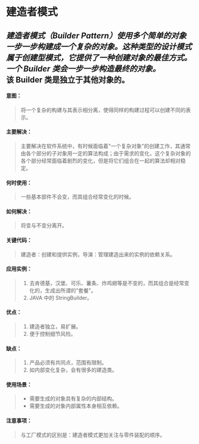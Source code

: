 # 建造者模式

*建造者模式（Builder Pattern）使用多个简单的对象一步一步构建成一个复杂的对象。这种类型的设计模式属于创建型模式，它提供了一种创建对象的最佳方式。
 一个 Builder 类会一步一步构造最终的对象。*   
**该 Builder 类是独立于其他对象的。**
-------------------

#### 意图：
>将一个复杂的构建与其表示相分离，使得同样的构建过程可以创建不同的表示。

#### 主要解决：
>主要解决在软件系统中，有时候面临着"一个复杂对象"的创建工作，其通常由各个部分的子对象用一定的算法构成；由于需求的变化，这个复杂对象的各个部分经常面临着剧烈的变化，但是将它们组合在一起的算法却相对稳定。

#### 何时使用：
>一些基本部件不会变，而其组合经常变化的时候。

#### 如何解决：
>将变与不变分离开。

#### 关键代码：
>建造者：创建和提供实例，导演：管理建造出来的实例的依赖关系。

#### 应用实例： 
>1. 去肯德基，汉堡、可乐、薯条、炸鸡翅等是不变的，而其组合是经常变化的，生成出所谓的"套餐"。
>2. JAVA 中的 StringBuilder。

#### 优点： 
>1. 建造者独立，易扩展。
>2. 便于控制细节风险。

#### 缺点： 
>1. 产品必须有共同点，范围有限制。
>2. 如内部变化复杂，会有很多的建造类。

#### 使用场景：
>- 需要生成的对象具有复杂的内部结构。
>- 需要生成的对象内部属性本身相互依赖。

#### 注意事项： 
>与工厂模式的区别是：建造者模式更加关注与零件装配的顺序。